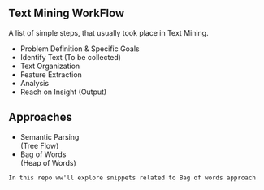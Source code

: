 ## Text Mining WorkFlow

A list of simple steps, that usually took place in Text Mining.

- Problem Definition & Specific Goals
- Identify Text (To be collected)
- Text Organization
- Feature Extraction
- Analysis
- Reach on Insight (Output)

## Approaches 

- Semantic Parsing    
(Tree Flow)
- Bag of Words    
(Heap of Words)

`In this repo ww'll explore snippets related to Bag of words approach`

